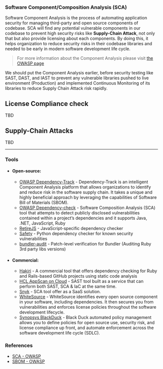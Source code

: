 ### Software Component/Composition Analysis (SCA)

Software Component Analysis is the process of automating application security for managing third-party and open source components of codebase. SCA will find any potential vulnerable components in our codebase to prevent high security risks like **Supply-Chain Attack**, not only that but also provide licensing about each components. By doing this, it helps organization to reduce security risks in their codebase libraries and needed to be early in modern software development life cycle.

> For more information about the Component Analysis please visit [the OWASP page](https://owasp.org/www-community/Component_Analysis)

We should put the Component Analysis earlier, before security testing like SAST, DAST, and IAST to prevent any vulnerable libraries pushed to live environment (Production) and implemented Continuous Monitoring of its libraries to reduce Supply Chain Attack risk rapidly.

## License Compliance check
TBD

## Supply-Chain Attacks
TBD

---
### Tools
- #### Open-source:
  + [OWASP Dependency-Track](https://owasp.org/www-project-dependency-track/) - Dependency-Track is an intelligent Component Analysis platform that allows organizations to identify and reduce risk in the software supply chain. It takes a unique and highly beneficial approach by leveraging the capabilities of Software Bill of Materials (SBOM).
  + [OWASP Dependency-check](https://owasp.org/www-project-dependency-check) - Software Composition Analysis (SCA) tool that attempts to detect publicly disclosed vulnerabilities contained within a project’s dependencies and it supports Java, .NET, JavaScript, Ruby
  + [RetireJS](https://github.com/RetireJS/retire.js) - JavaScript-specific dependency checker
  + [Safety](https://github.com/pyupio/safety) - Python dependency checker for known security vulnerabilities
  + [bundler-audit](https://github.com/rubysec/bundler-audit) - Patch-level verification for Bundler (Auditing Ruby 3rd party libs versions)

- #### Commercial:
  + [Hakiri](https://hakiri.io/) - A commercial tool that offers dependency checking for Ruby and Rails-based GitHub projects using static code analysis
  + [HCL AppScan on Cloud](https://cloud.appscan.com) - SAST tool built as a service that can perform both SAST, SCA & IaC at the same time. 
  + [Snyk](https://snyk.io/) - SCA tool offer as a SaaS solution. 
  + [WhiteSource](https://www.whitesourcesoftware.com/) - WhiteSource identifies every open source component in your software, including dependencies. It then secures you from vulnerabilities and enforces license policies throughout the software development lifecycle.
  + [Synopsys BlackDuck](https://www.blackducksoftware.com/) - Black Duck automated policy management allows you to define policies for open source use, security risk, and license compliance up front, and automate enforcement across the software development life cycle (SDLC).


### References

+ [SCA - OWASP](https://owasp.org/www-community/Component_Analysis)
+ [SBOM - OWASP](https://owasp.org/www-community/Component_Analysis#software-bill-of-materials-sbom)
